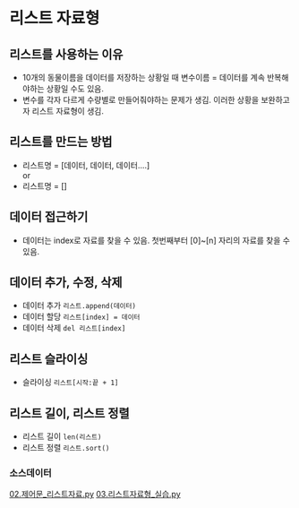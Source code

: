 # 리스트 자료형

## 리스트를 사용하는 이유

- 10개의 동물이름을 데이터를 저장하는 상황일 때 변수이름 = 데이터를 계속 반복해야하는 상황일 수도 있음.
- 변수를 각자 다르게 수량별로 만들어줘야하는 문제가 생김. 이러한 상황을 보완하고자 리스트 자료형이 생김.

## 리스트를 만드는 방법

- 리스트명 = [데이터, 데이터, 데이터....]  
or
- 리스트명 = []

## 데이터 접근하기

- 데이터는 index로 자료를 찾을 수 있음. 첫번째부터 [0]~[n] 자리의 자료를 찾을 수 있음.

## 데이터 추가, 수정, 삭제

- 데이터 추가  `리스트.append(데이터)`
- 데이터 할당  `리스트[index] = 데이터`
- 데이터 삭제  `del 리스트[index]`

## 리스트 슬라이싱

- 슬라이싱 `리스트[시작:끝 + 1]`


## 리스트 길이, 리스트 정렬

- 리스트 길이 `len(리스트)`
- 리스트 정렬 `리스트.sort()`

### 소스데이터
[02.제어문_리스트자료.py](../code/02.제어문_리스트자료.py)
[03.리스트자료형_실습.py](../code/실습/03.리스트자료형_실습.py)